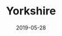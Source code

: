 ---
title: Yorkshire
date: 2019-05-28
layout: trip
thumb_img_path: trips/yorkshire/6.jpeg
content_img_paths:
  - trips/yorkshire/1.jpeg
  - trips/yorkshire/2.jpeg
  - trips/yorkshire/3.jpeg
  - trips/yorkshire/4.jpeg
  - trips/yorkshire/5.jpeg
  - trips/yorkshire/6.jpeg
# map: 1edPsdSfS4l9y8oeYhPIx7Q04hYgx33Vp
car: Ford Transit Custom, 6-speed MT
mileage: 485
---
